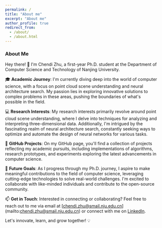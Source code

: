 ```yaml
---
permalink: /
title: "About me"
excerpt: "About me"
author_profile: true
redirect_from: 
  - /about/
  - /about.html
---
```



### About Me

Hey there! 👋 I'm Chendi Zhu, a first-year Ph.D. student at the Department of Computer Science and Technology of Nanjing University.

🎓 **Academic Journey**: I'm currently diving deep into the world of computer science, with a focus on point cloud scene understanding and neural architecture search. My passion lies in exploring innovative solutions to complex problems in these areas, pushing the boundaries of what's possible in the field.

💻 **Research Interests**: My research interests primarily revolve around point cloud scene understanding, where I delve into techniques for analyzing and interpreting three-dimensional data. Additionally, I'm intrigued by the fascinating realm of neural architecture search, constantly seeking ways to optimize and automate the design of neural networks for various tasks.

🌟 **GitHub Projects**: On my GitHub page, you'll find a collection of projects reflecting my academic pursuits, including implementations of algorithms, research prototypes, and experiments exploring the latest advancements in computer science.

🚀 **Future Goals**: As I progress through my Ph.D. journey, I aspire to make meaningful contributions to the field of computer science, leveraging cutting-edge technologies to solve real-world challenges. I'm excited to collaborate with like-minded individuals and contribute to the open-source community.

📫 **Get in Touch**: Interested in connecting or collaborating? Feel free to reach out to me via email at [chendi.zhu@smail.nju.edu.cn] (mailto:chendi.zhu@smail.nju.edu.cn) or connect with me on [LinkedIn](http://linkedin.com/in/chendi-zhu-295b98235).

Let's innovate, learn, and grow together! 💡
